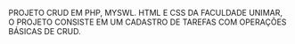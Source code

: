 PROJETO CRUD EM PHP, MYSWL. HTML E CSS DA FACULDADE UNIMAR, O PROJETO CONSISTE EM UM CADASTRO DE TAREFAS COM OPERAÇÕES BÁSICAS DE CRUD.
